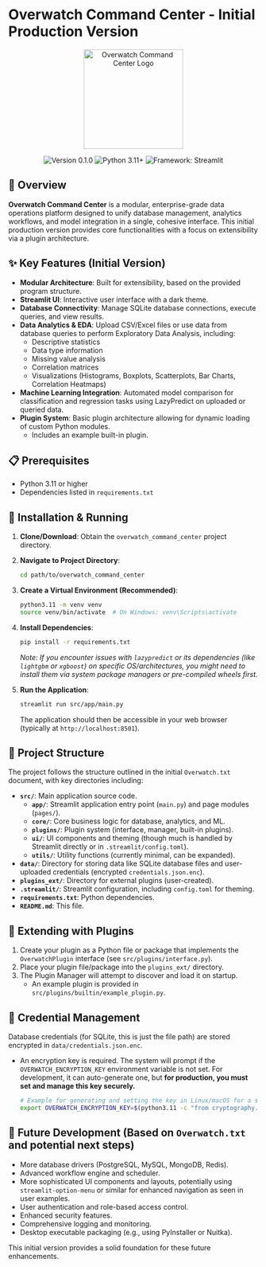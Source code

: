 # Overwatch Command Center - Initial Production Version

<p align="center">
  <img src="resources/images/logo.png" alt="Overwatch Command Center Logo" width="200"/> <!-- Assuming logo.png might be added by user later or is conceptual -->
</p>

<p align="center">
  <img src="https://img.shields.io/badge/version-0.1.0-blue.svg" alt="Version 0.1.0"/>
  <img src="https://img.shields.io/badge/python-3.11+-brightgreen.svg" alt="Python 3.11+"/>
  <img src="https://img.shields.io/badge/framework-Streamlit-ff4b4b.svg" alt="Framework: Streamlit"/>
</p>

## 🚀 Overview

**Overwatch Command Center** is a modular, enterprise-grade data operations platform designed to unify database management, analytics workflows, and model integration in a single, cohesive interface. This initial production version provides core functionalities with a focus on extensibility via a plugin architecture.

## ✨ Key Features (Initial Version)

- **Modular Architecture**: Built for extensibility, based on the provided program structure.
- **Streamlit UI**: Interactive user interface with a dark theme.
- **Database Connectivity**: Manage SQLite database connections, execute queries, and view results.
- **Data Analytics & EDA**: Upload CSV/Excel files or use data from database queries to perform Exploratory Data Analysis, including:
    - Descriptive statistics
    - Data type information
    - Missing value analysis
    - Correlation matrices
    - Visualizations (Histograms, Boxplots, Scatterplots, Bar Charts, Correlation Heatmaps)
- **Machine Learning Integration**: Automated model comparison for classification and regression tasks using LazyPredict on uploaded or queried data.
- **Plugin System**: Basic plugin architecture allowing for dynamic loading of custom Python modules.
    - Includes an example built-in plugin.

## 📋 Prerequisites

- Python 3.11 or higher
- Dependencies listed in `requirements.txt`

## 🔧 Installation & Running

1.  **Clone/Download**: Obtain the `overwatch_command_center` project directory.
2.  **Navigate to Project Directory**:
    ```bash
    cd path/to/overwatch_command_center
    ```
3.  **Create a Virtual Environment (Recommended)**:
    ```bash
    python3.11 -m venv venv
    source venv/bin/activate  # On Windows: venv\Scripts\activate
    ```
4.  **Install Dependencies**:
    ```bash
    pip install -r requirements.txt
    ```
    *Note: If you encounter issues with `lazypredict` or its dependencies (like `lightgbm` or `xgboost`) on specific OS/architectures, you might need to install them via system package managers or pre-compiled wheels first.*

5.  **Run the Application**:
    ```bash
    streamlit run src/app/main.py
    ```
    The application should then be accessible in your web browser (typically at `http://localhost:8501`).

## 📁 Project Structure

The project follows the structure outlined in the initial `Overwatch.txt` document, with key directories including:

- **`src/`**: Main application source code.
  - **`app/`**: Streamlit application entry point (`main.py`) and page modules (`pages/`).
  - **`core/`**: Core business logic for database, analytics, and ML.
  - **`plugins/`**: Plugin system (interface, manager, built-in plugins).
  - **`ui/`**: UI components and theming (though much is handled by Streamlit directly or in `.streamlit/config.toml`).
  - **`utils/`**: Utility functions (currently minimal, can be expanded).
- **`data/`**: Directory for storing data like SQLite database files and user-uploaded credentials (encrypted `credentials.json.enc`).
- **`plugins_ext/`**: Directory for external plugins (user-created).
- **`.streamlit/`**: Streamlit configuration, including `config.toml` for theming.
- **`requirements.txt`**: Python dependencies.
- **`README.md`**: This file.

## 🔌 Extending with Plugins

1.  Create your plugin as a Python file or package that implements the `OverwatchPlugin` interface (see `src/plugins/interface.py`).
2.  Place your plugin file/package into the `plugins_ext/` directory.
3.  The Plugin Manager will attempt to discover and load it on startup.
    - An example plugin is provided in `src/plugins/builtin/example_plugin.py`.

## 🔐 Credential Management

Database credentials (for SQLite, this is just the file path) are stored encrypted in `data/credentials.json.enc`.
- An encryption key is required. The system will prompt if the `OVERWATCH_ENCRYPTION_KEY` environment variable is not set. For development, it can auto-generate one, but **for production, you must set and manage this key securely.**
  ```bash
  # Example for generating and setting the key in Linux/macOS for a session
  export OVERWATCH_ENCRYPTION_KEY=$(python3.11 -c "from cryptography.fernet import Fernet; print(Fernet.generate_key().decode())")
  ```

## 🚀 Future Development (Based on `Overwatch.txt` and potential next steps)

- More database drivers (PostgreSQL, MySQL, MongoDB, Redis).
- Advanced workflow engine and scheduler.
- More sophisticated UI components and layouts, potentially using `streamlit-option-menu` or similar for enhanced navigation as seen in user examples.
- User authentication and role-based access control.
- Enhanced security features.
- Comprehensive logging and monitoring.
- Desktop executable packaging (e.g., using PyInstaller or Nuitka).

This initial version provides a solid foundation for these future enhancements.

